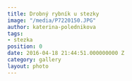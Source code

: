 ```yaml
---
title: Drobný rybník u stezky
image: "/media/P7220150.JPG"
author: katerina-polednikova
tags:
- stezka
position: 0
date: 2016-04-18 21:44:51.000000000 Z
category: gallery
layout: photo
---
```

